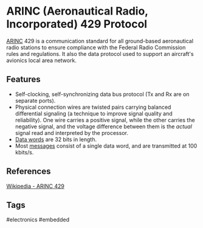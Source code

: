 # ARINC (Aeronautical Radio, Incorporated) 429 Protocol

[ARINC](https://en.wikipedia.org/wiki/ARINC) 429 is a communication standard for all ground-based aeronautical radio stations to ensure compliance with the Federal Radio Commission rules and regulations. It also the data protocol used to support an aircraft's avionics local area network.  

## Features
* Self-clocking, self-synchronizing data bus protocol (Tx and Rx are on separate ports).  
* Physical connection wires are twisted pairs carrying balanced differential signaling (a technique to improve signal quality and reliability). One wire carries a positive signal, while the other carries the negative signal, and the voltage difference between them is the *actual* signal read and interpreted by the processor.  
* [Data words](https://en.wikipedia.org/wiki/Word_(computer_architecture)) are 32 bits in length.  
* Most [messages](https://en.wikipedia.org/wiki/Protocol_data_unit) consist of a single data word, and are transmitted at 100 kbits/s.  

## References
[Wikipedia - ARINC 429](https://en.wikipedia.org/wiki/ARINC_429)  

## Tags
#electronics #embedded
